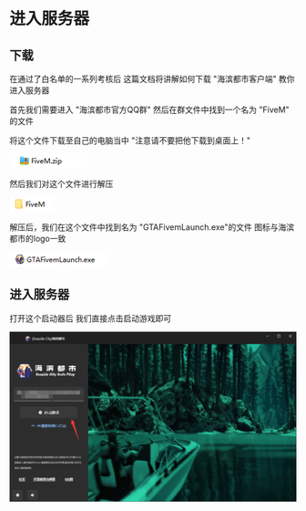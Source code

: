 # 进入服务器

## 下载

在通过了白名单的一系列考核后 这篇文档将讲解如何下载 "海滨都市客户端" 教你进入服务器

首先我们需要进入 "海滨都市官方QQ群" 然后在群文件中找到一个名为 "FiveM" 的文件

将这个文件下载至自己的电脑当中 "注意请不要把他下载到桌面上！"

![](<../.gitbook/assets/image (8).png>)

然后我们对这个文件进行解压

![](<../.gitbook/assets/image (4) (1).png>)

解压后，我们在这个文件中找到名为 "GTAFivemLaunch.exe"的文件 图标与海滨都市的logo一致

![](<../.gitbook/assets/image (1) (1).png>)

## 进入服务器

打开这个启动器后 我们直接点击启动游戏即可

![](<../.gitbook/assets/image (3) (1).png>)
